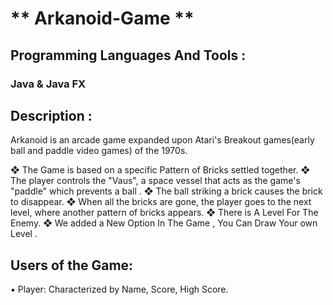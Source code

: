 # ** Arkanoid-Game **
## Programming Languages And Tools : 
### Java & Java FX

## Description :
Arkanoid is an arcade game expanded upon Atari's Breakout games(early ball and paddle video games) of the 1970s.

❖ The Game is based on a specific Pattern of Bricks settled together.
❖ The player controls the "Vaus", a space vessel that acts as the game's "paddle" which prevents a ball .
❖ The ball striking a brick causes the brick to disappear.
❖ When all the bricks are gone, the player goes to the next level, where another pattern of bricks appears.
❖ There is A Level For The Enemy.
❖ We added a New Option In The Game , You Can Draw Your own Level .

## Users of the Game:
▪ Player: Characterized by Name, Score, High Score.
